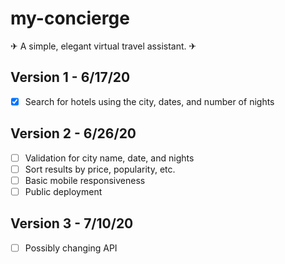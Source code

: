# my-concierge
✈ A simple, elegant virtual travel assistant. ✈

## Version 1 - 6/17/20
- [x] Search for hotels using the city, dates, and number of nights

## Version 2 - 6/26/20
- [ ] Validation for city name, date, and nights
- [ ] Sort results by price, popularity, etc.
- [ ] Basic mobile responsiveness
- [ ] Public deployment

## Version 3 - 7/10/20
- [ ] Possibly changing API
